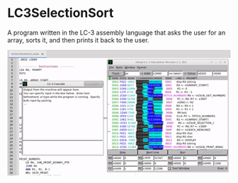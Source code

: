 # LC3SelectionSort

A program written in the LC-3 assembly language that asks the user for an array, sorts it, and then prints it back to the user.

![LC3 Demo](demo/demo.gif.gif)
